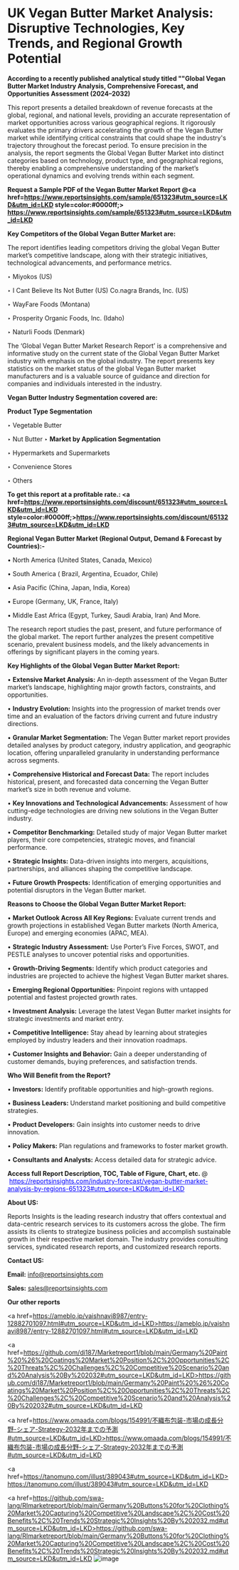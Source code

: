 # UK Vegan Butter Market Analysis: Disruptive Technologies, Key Trends, and Regional Growth Potential

<strong>According to a recently published analytical study titled ""Global Vegan Butter Market Industry Analysis, Comprehensive Forecast, and Opportunities Assessment (2024–2032)</strong>

This report presents a detailed breakdown of revenue forecasts at the global, regional, and national levels, providing an accurate representation of market opportunities across various geographical regions. It rigorously evaluates the primary drivers accelerating the growth of the Vegan Butter market while identifying critical constraints that could shape the industry's trajectory throughout the forecast period. To ensure precision in the analysis, the report segments the Global Vegan Butter Market into distinct categories based on technology, product type, and geographical regions, thereby enabling a comprehensive understanding of the market’s operational dynamics and evolving trends within each segment.

<strong>Request a Sample PDF of the Vegan Butter Market Report </strong><strong>@<a href=https://www.reportsinsights.com/sample/651323#utm_source=LKD&utm_id=LKD style=color:#0000ff;> https://www.reportsinsights.com/sample/651323#utm_source=LKD&utm_id=LKD</a></strong></font>

<strong>Key Competitors of the Global Vegan Butter Market are:</strong>

The report identifies leading competitors driving the global Vegan Butter market’s competitive landscape, along with their strategic initiatives, technological advancements, and performance metrics.

‣ Miyokos (US)

‣ I Cant Believe Its Not Butter (US)
 Co.nagra Brands, Inc. (US)

‣ WayFare Foods (Montana)

‣ Prosperity Organic Foods, Inc. (Idaho)

‣ Naturli Foods (Denmark)

The ‘Global Vegan Butter Market Research Report’ is a comprehensive and informative study on the current state of the Global Vegan Butter Market industry with emphasis on the global industry. The report presents key statistics on the market status of the global Vegan Butter market manufacturers and is a valuable source of guidance and direction for companies and individuals interested in the industry.

<strong>Vegan Butter Industry Segmentation covered are:</strong>

<strong>Product Type Segmentation</strong>

‣ Vegetable Butter

‣ Nut Butter
‣ 
<strong>Market by Application Segmentation</strong>

‣ Hypermarkets and Supermarkets

‣ Convenience Stores

‣ Others

<strong>To get this report at a profitable rate.: <a href=https://www.reportsinsights.com/discount/651323#utm_source=LKD&utm_id=LKD style=color:#0000ff;>https://www.reportsinsights.com/discount/651323#utm_source=LKD&utm_id=LKD</a></strong></font>

<strong>Regional Vegan Butter Market (Regional Output, Demand &amp; Forecast by Countries):-</strong>

• North America (United States, Canada, Mexico)

• South America ( Brazil, Argentina, Ecuador, Chile)

• Asia Pacific (China, Japan, India, Korea)

• Europe (Germany, UK, France, Italy)

• Middle East Africa (Egypt, Turkey, Saudi Arabia, Iran) And More.

The research report studies the past, present, and future performance of the global market. The report further analyzes the present competitive scenario, prevalent business models, and the likely advancements in offerings by significant players in the coming years.

<strong>Key Highlights of the Global Vegan Butter Market Report:</strong>

• <strong>Extensive Market Analysis:</strong> An in-depth assessment of the Vegan Butter market’s landscape, highlighting major growth factors, constraints, and opportunities.

• <strong>Industry Evolution:</strong> Insights into the progression of market trends over time and an evaluation of the factors driving current and future industry directions.

• <strong>Granular Market Segmentation:</strong> The Vegan Butter market report provides detailed analyses by product category, industry application, and geographic location, offering unparalleled granularity in understanding performance across segments.

• <strong>Comprehensive Historical and Forecast Data:</strong> The report includes historical, present, and forecasted data concerning the Vegan Butter market’s size in both revenue and volume.

• <strong>Key Innovations and Technological Advancements:</strong> Assessment of how cutting-edge technologies are driving new solutions in the Vegan Butter industry.

• <strong>Competitor Benchmarking:</strong> Detailed study of major Vegan Butter market players, their core competencies, strategic moves, and financial performance.

• <strong>Strategic Insights:</strong> Data-driven insights into mergers, acquisitions, partnerships, and alliances shaping the competitive landscape.

• <strong>Future Growth Prospects:</strong> Identification of emerging opportunities and potential disruptors in the Vegan Butter market.

<strong>Reasons to Choose the Global Vegan Butter Market Report:</strong>

• <strong>Market Outlook Across All Key Regions:</strong> Evaluate current trends and growth projections in established Vegan Butter markets (North America, Europe) and emerging economies (APAC, MEA).

• <strong>Strategic Industry Assessment:</strong> Use Porter’s Five Forces, SWOT, and PESTLE analyses to uncover potential risks and opportunities.

• <strong>Growth-Driving Segments:</strong> Identify which product categories and industries are projected to achieve the highest Vegan Butter market shares.

• <strong>Emerging Regional Opportunities:</strong> Pinpoint regions with untapped potential and fastest projected growth rates.

• <strong>Investment Analysis:</strong> Leverage the latest Vegan Butter market insights for strategic investments and market entry.

• <strong>Competitive Intelligence:</strong> Stay ahead by learning about strategies employed by industry leaders and their innovation roadmaps.

• <strong>Customer Insights and Behavior:</strong> Gain a deeper understanding of customer demands, buying preferences, and satisfaction trends.

<strong>Who Will Benefit from the Report?</strong>

• <strong>Investors:</strong> Identify profitable opportunities and high-growth regions.

• <strong>Business Leaders:</strong> Understand market positioning and build competitive strategies.

• <strong>Product Developers:</strong> Gain insights into customer needs to drive innovation.

• <strong>Policy Makers:</strong> Plan regulations and frameworks to foster market growth.

• <strong>Consultants and Analysts:</strong> Access detailed data for strategic advice.
</ul>
<strong>Access full Report Description, TOC, Table of Figure, Chart, etc. </strong>@  <a href=https://reportsinsights.com/industry-forecast/vegan-butter-market-analysis-by-regions-651323#utm_source=LKD&utm_id=LKD style=color:#0000ff;>https://reportsinsights.com/industry-forecast/vegan-butter-market-analysis-by-regions-651323#utm_source=LKD&utm_id=LKD</a></font>

<strong><strong>About US</strong>:</strong>

Reports Insights is the leading research industry that offers contextual and data-centric research services to its customers across the globe. The firm assists its clients to strategize business policies and accomplish sustainable growth in their respective market domain. The industry provides consulting services, syndicated research reports, and customized research reports.

<strong>Contact US:</strong>

<p class=""""><b>Email:</b> <a href=mailto:info@reportsinsights.com>info@reportsinsights.com</a></p>
<p class=""""><b>Sales:</b> <a href=mailto:sales@reportsinsights.com>sales@reportsinsights.com</a></p>

<strong>Our other reports</strong>

<a href=https://ameblo.jp/vaishnavi8987/entry-12882701097.html#utm_source=LKD&utm_id=LKD>https://ameblo.jp/vaishnavi8987/entry-12882701097.html#utm_source=LKD&utm_id=LKD</a>

<a href=https://github.com/di187/Marketreport1/blob/main/Germany%20Paint%20%26%20Coatings%20Market%20Position%2C%20Opportunities%2C%20Threats%2C%20Challenges%2C%20Competitive%20Scenario%20and%20Analysis%20By%202032#utm_source=LKD&utm_id=LKD>https://github.com/di187/Marketreport1/blob/main/Germany%20Paint%20%26%20Coatings%20Market%20Position%2C%20Opportunities%2C%20Threats%2C%20Challenges%2C%20Competitive%20Scenario%20and%20Analysis%20By%202032#utm_source=LKD&utm_id=LKD</a>

<a href=https://www.omaada.com/blogs/154991/不織布包装-市場の成長分野-シェア-Strategy-2032年までの予測#utm_source=LKD&utm_id=LKD>https://www.omaada.com/blogs/154991/不織布包装-市場の成長分野-シェア-Strategy-2032年までの予測#utm_source=LKD&utm_id=LKD</a>

<a href=https://tanomuno.com/illust/389043#utm_source=LKD&utm_id=LKD>https://tanomuno.com/illust/389043#utm_source=LKD&utm_id=LKD</a>

<a href=https://github.com/swa-lang/RImarketreport/blob/main/Germany%20Buttons%20for%20Clothing%20Market%20Capturing%20Competitive%20Landscape%2C%20Cost%20Benefits%2C%20Trends%20Strategic%20Insights%20By%202032.md#utm_source=LKD&utm_id=LKD>https://github.com/swa-lang/RImarketreport/blob/main/Germany%20Buttons%20for%20Clothing%20Market%20Capturing%20Competitive%20Landscape%2C%20Cost%20Benefits%2C%20Trends%20Strategic%20Insights%20By%202032.md#utm_source=LKD&utm_id=LKD</a>
![image](https://github.com/user-attachments/assets/97328c2d-792b-49cb-b32e-4eb8eed4bfa9)
